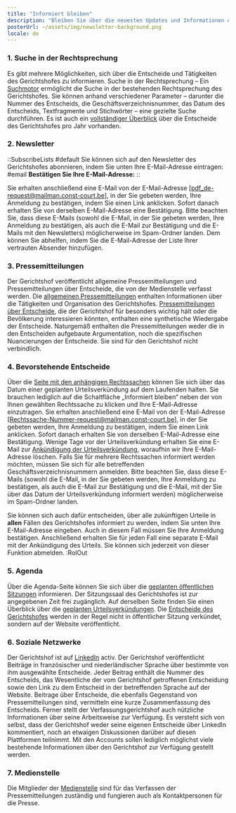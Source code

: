 ```yaml
---
title: "Informiert bleiben"
description: "Bleiben Sie über die neuesten Updates und Informationen des Gerichts informiert."
posterUrl: ~/assets/img/newsletter-background.png
locale: de
---
```


### 1\. Suche in der Rechtsprechung
Es gibt mehrere Möglichkeiten, sich über die Entscheide und Tätigkeiten des Gerichtshofes zu informieren. Suche in der Rechtsprechung – Ein [Suchmotor](/de/search/judgment) ermöglicht die Suche in der bestehenden Rechtsprechung des Gerichtshofes. Sie können anhand verschiedener Parameter – darunter die Nummer des Entscheids, die Geschäftsverzeichnisnummer, das Datum des Entscheids, Textfragmente und Stichwörter – eine gezielte Suche durchführen. Es ist auch ein [vollständiger Überblick](/de/judgments) über die Entscheide des Gerichtshofes pro Jahr vorhanden.

### 2\. Newsletter
::SubscribeLists
#default
Sie können sich auf den Newsletter des Gerichtshofes abonnieren, indem Sie unten Ihre E-Mail-Adresse eintragen:
#email
**Bestätigen Sie Ihre E-Mail-Adresse:**
::

Sie erhalten anschließend eine E-Mail von der E-Mail-Adresse [pdf_de-request@mailman.const-court.be], in der Sie gebeten werden, Ihre Anmeldung zu bestätigen, indem Sie einen Link anklicken. Sofort danach erhalten Sie von derselben E-Mail-Adresse eine Bestätigung. Bitte beachten Sie, dass diese E-Mails (sowohl die E-Mail, in der Sie gebeten werden, Ihre Anmeldung zu bestätigen, als auch die E-Mail zur Bestätigung und die E-Mails mit den Newsletters) möglicherweise im Spam-Ordner landen. Dem können Sie abhelfen, indem Sie die E-Mail-Adresse der Liste Ihrer vertrauten Absender hinzufügen.

### 3\. Pressemitteilungen

Der Gerichtshof veröffentlicht allgemeine Pressemitteilungen und Pressemitteilungen über Entscheide, die von der Medienstelle verfasst werden. Die [allgemeinen Pressemitteilungen](/de/media/general-press-releases) enthalten Informationen über die Tätigkeiten und Organisation des Gerichtshofes. [Pressemitteilungen über Entscheide](/de/media/press-releases-concerning-the-judgments?with-archive=true), die der Gerichtshof für besonders wichtig hält oder die Bevölkerung interessieren könnten, enthalten eine synthetische Wiedergabe der Entscheide. Naturgemäß enthalten die Pressemitteilungen weder die in den Entscheiden aufgebaute Argumentation, noch die spezifischen Nuancierungen der Entscheide. Sie sind für den Gerichtshof nicht verbindlich.

### 4\. Bevorstehende Entscheide
Über die [Seite mit den anhängigen Rechtssachen](/de/judgments/pending-cases) können Sie sich über das Datum einer geplanten Urteilsverkündung auf dem Laufenden halten. Sie brauchen lediglich auf die Schaltfläche „Informiert bleiben“ neben der von Ihnen gewählten Rechtssache zu klicken und Ihre E-Mail-Adresse einzutragen. Sie erhalten anschließend eine E-Mail von der E-Mail-Adresse [Rechtssache-Nummer-request@mailman.const-court.be], in der Sie gebeten werden, Ihre Anmeldung zu bestätigen, indem Sie einen Link anklicken. Sofort danach erhalten Sie von derselben E-Mail-Adresse eine Bestätigung. Wenige Tage vor der Urteilsverkündung erhalten Sie eine E-Mail zur [Ankündigung der Urteilsverkündung](/de/judgments/upcoming), woraufhin wir Ihre E-Mail-Adresse löschen. Falls Sie für mehrere Rechtssachen informiert werden möchten, müssen Sie sich für alle betreffenden Geschäftsverzeichnisnummern anmelden. Bitte beachten Sie, dass diese E-Mails (sowohl die E-Mail, in der Sie gebeten werden, Ihre Anmeldung zu bestätigen, als auch die E-Mail zur Bestätigung und die E-Mail, mit der Sie über das Datum der Urteilsverkündung informiert werden) möglicherweise im Spam-Ordner landen.

Sie können sich auch dafür entscheiden, über alle zukünftigen Urteile in **allen** Fällen des Gerichtshofes informiert zu werden, indem Sie unten Ihre E-Mail-Adresse eingeben. Auch in diesem Fall müssen Sie Ihre Anmeldung bestätigen. Anschließend erhalten Sie für jeden Fall eine separate E-Mail mit der Ankündigung des Urteils. Sie können sich jederzeit von dieser Funktion abmelden.
:RolOut

### 5\. Agenda
Über die Agenda-Seite können Sie sich über die [geplanten öffentlichen Sitzungen](/de/agenda#Öffentliche%20Sitzung) informieren. Der Sitzungssaal des Gerichtshofes ist zur angegebenen Zeit frei zugänglich. Auf derselben Seite finden Sie einen Überblick über die [geplanten Urteilsverkündungen](/de/agenda#Rechtsprechung). Die [Entscheide des Gerichtshofes](/de/judgments) werden in der Regel nicht in öffentlicher Sitzung verkündet, sondern auf der Website veröffentlicht.

### 6\. Soziale Netzwerke

Der Gerichtshof ist auf <a href="https://be.linkedin.com/company/constitutional-court-of-belgium" aria-label="Klicken Sie hier, um zur LinkedIn-Seite des Verfassungsgerichts zu gelangen" target="blank">LinkedIn</a> activ. Der Gerichtshof veröffentlicht Beiträge in französischer und niederländischer Sprache über bestimmte von ihm ausgewählte Entscheide. Jeder Beitrag enthält die Nummer des Entscheids, das Wesentliche der vom Gerichtshof getroffenen Entscheidung sowie den Link zu dem Entscheid in der betreffenden Sprache auf der Website. Beitrage über Entscheide, die ebenfalls Gegenstand von Pressemitteilungen sind, vermitteln eine kurze Zusammenfassung des Entscheids. Ferner stellt der Verfassungsgerichtshof auch nützliche Informationen über seine Arbeitsweise zur Verfügung. Es versteht sich von selbst, dass der Gerichtshof weder seine eigenen Entscheide über LinkedIn kommentiert, noch an etwaigen Diskussionen darüber auf diesen Plattformen teilnimmt. Mit den Accounts sollen lediglich möglichst viele bestehende Informationen über den Gerichtshof zur Verfügung gestellt werden.

### 7\. Medienstelle
Die Mitglieder der [Medienstelle](/de/media) sind für das Verfassen der Pressemitteilungen zuständig und fungieren auch als Kontaktpersonen für die Presse.
